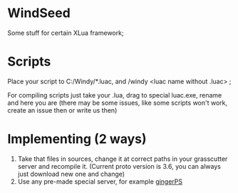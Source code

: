# WindSeed
Some stuff for certain XLua framework;

# Scripts
Place your script to C:/Windy/*.luac, and /windy  <luac name without .luac> ;

For compiling scripts just take your .lua, drag to special luac.exe, rename and here you are
(there may be some issues, like some scripts won't work, create an issue then or write us then)

# Implementing (2 ways)
1) Take that files in sources, change it at correct paths in your grasscutter server and recompile it. (Current proto version is 3.6, you can always just download new one and change)
2) Use any pre-made special server, for example [gingerPS](https://github.com/mintygingy/gingerps)
